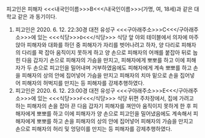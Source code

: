 피고인은 피해자 <<<내국인이름>>>B<<</내국인이름>>>(가명, 여, 18세)과 같은 대학교 같은 과 동기이다.
1. 피고인은 2020. 6. 12. 22:30경 대전 유성구 <<<구아래주소>>>C<<</구아래주소>>>에 있는 <<<식당>>>`D`<<</식당>>> 식당 앞 야외 테이블에서 의자에 마주 앉아 피해자와 대화를 하던 중 피해자가 자리를 벗어나려고 하자, 양 다리로 피해자의 다리를 꽉 잡아 움직이지 못하게 하고 양 손으로 피해자의 어깨를 붙잡아 뒤로 눕힌 다음 갑자기 손으로 피해자의 가슴을 만지고, 피해자에게 뽀뽀를 하고 이에 피해자가 두 손으로 피고인을 밀어내며 거부하였음에도 피해자에게 계속 뽀뽀를 하고 손을 피해자의 상의 안에 집어넣어 가슴을 만지고 피해자의 치마 밑으로 손을 집어넣어 피해자의 허벅지를 만지는 등 피해자를 강제추행하였다.
2. 피고인은 2020. 6. 12. 23:00경 대전 유성구 <<<구아래주소>>>E<<</구아래주소>>>에 있는 <<<식당>>>`F`<<</식당>>> 식당 뒤편 주차장에서, 집에 가려고 하는 피해자의 손을 잡아 끈 다음 갑자기 피해자를 껴안아 움직이지 못하게 한 후 피해자에게 뽀뽀를 하고 이에 피해자가 양 손으로 피고인을 밀어냈음에도 계속해서 피해자에게 뽀뽀를 하고 손을 피해자의 상의 안에 집어넣어 피해자의 가슴을 만지고 손으로 피해자의 허리 및 엉덩이를 만지는 등 피해자를 강제추행하였다.
